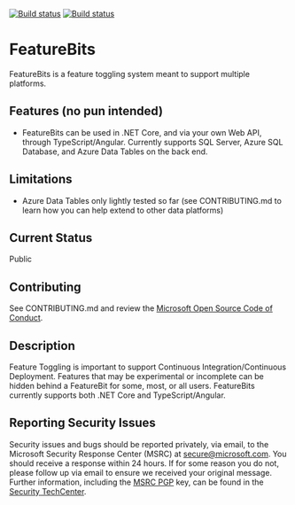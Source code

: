 [![Build status](https://ci.appveyor.com/api/projects/status/v3inx358w36q49wl/branch/master?svg=true)](https://ci.appveyor.com/project/ynauls/featurebits/branch/master)
[![Build status](https://ci.appveyor.com/api/projects/status/v3inx358w36q49wl?svg=true)](https://ci.appveyor.com/project/ynauls/featurebits)

# FeatureBits

FeatureBits is a feature toggling system meant to support multiple platforms. 

## Features (no pun intended)
* FeatureBits can be used in .NET Core, and via your own Web API, through TypeScript/Angular. Currently supports SQL Server, Azure SQL Database, and Azure Data Tables on the back end.

## Limitations
* Azure Data Tables only lightly tested so far (see CONTRIBUTING.md to learn how you can help extend to other data platforms)

## Current Status
Public

## Contributing
See CONTRIBUTING.md and review the [Microsoft Open Source Code of Conduct](https://opensource.microsoft.com/codeofconduct/).

## Description
Feature Toggling is important to support Continuous Integration/Continuous Deployment. Features that may be experimental or incomplete can be hidden behind a FeatureBit for some, most, or all users. FeatureBits currently supports both .NET Core and TypeScript/Angular. 

## Reporting Security Issues

Security issues and bugs should be reported privately, via email, to the Microsoft Security
Response Center (MSRC) at [secure@microsoft.com](mailto:secure@microsoft.com). You should
receive a response within 24 hours. If for some reason you do not, please follow up via
email to ensure we received your original message. Further information, including the
[MSRC PGP](https://technet.microsoft.com/en-us/security/dn606155) key, can be found in
the [Security TechCenter](https://technet.microsoft.com/en-us/security/default).
